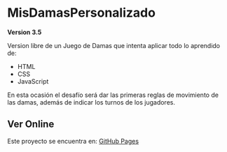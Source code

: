 # MisDamasPersonalizado

**Version 3.5**

Version libre de un Juego de Damas que intenta aplicar todo lo aprendido de:
- HTML 
- CSS
- JavaScript

En esta ocasión el desafío será dar las primeras reglas de movimiento de las damas, 
además de indicar los turnos de los jugadores.

## Ver Online
Este proyecto se encuentra en: [GitHub Pages](https://ivankopech.github.io/MisDamasPersonalizado/)
